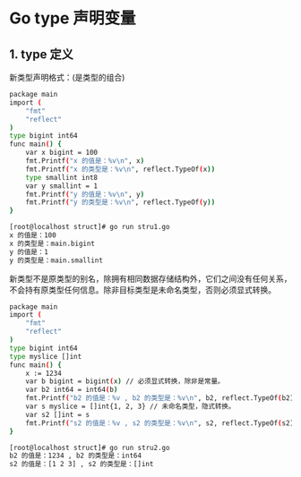 #  Go type 声明变量

## 1. type 定义
新类型声明格式：(是类型的组合) 

```bash
package main
import (
    "fmt"
    "reflect"
)
type bigint int64
func main() {
    var x bigint = 100
    fmt.Printf("x 的值是：%v\n", x)
    fmt.Printf("x 的类型是：%v\n", reflect.TypeOf(x))
    type smallint int8
    var y smallint = 1
    fmt.Printf("y 的值是：%v\n", y)
    fmt.Printf("y 的类型是：%v\n", reflect.TypeOf(y))
}
```

```bash
[root@localhost struct]# go run stru1.go 
x 的值是：100
x 的类型是：main.bigint
y 的值是：1
y 的类型是：main.smallint
```
新类型不是原类型的别名，除拥有相同数据存储结构外，它们之间没有任何关系，不会持有原类型任何信息。除非目标类型是未命名类型，否则必须显式转换。

```bash
package main
import (
    "fmt"
    "reflect"
)
type bigint int64
type myslice []int
func main() {
    x := 1234
    var b bigint = bigint(x) // 必须显式转换，除非是常量。
    var b2 int64 = int64(b)
    fmt.Printf("b2 的值是：%v , b2 的类型是：%v\n", b2, reflect.TypeOf(b2))
    var s myslice = []int{1, 2, 3} // 未命名类型，隐式转换。
    var s2 []int = s
    fmt.Printf("s2 的值是：%v , s2 的类型是：%v\n", s2, reflect.TypeOf(s2))
}
```

```bash
[root@localhost struct]# go run stru2.go 
b2 的值是：1234 , b2 的类型是：int64
s2 的值是：[1 2 3] , s2 的类型是：[]int
```
